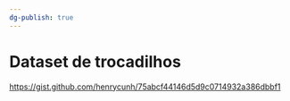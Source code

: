 ```yaml
---
dg-publish: true
---
```

# Dataset de trocadilhos

<https://gist.github.com/henrycunh/75abcf44146d5d9c0714932a386dbbf1>

